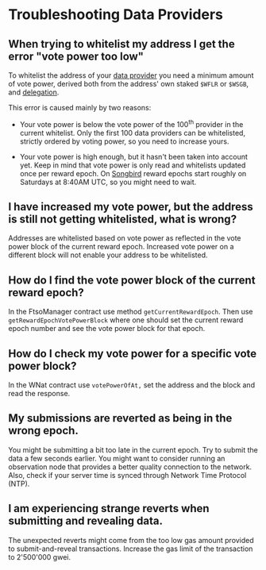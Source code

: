 # Troubleshooting Data Providers

## When trying to whitelist my address I get the error "vote power too low"

To whitelist the address of your [data provider](glossary.md#data_provider) you need a minimum amount of vote power, derived both from the address' own staked `$WFLR` or `$WSGB`, and [delegation](glossary.md#delegate).

This error is caused mainly by two reasons:

- Your vote power is below the vote power of the 100<sup>th</sup> provider in the current whitelist.
  Only the first 100 data providers can be whitelisted, strictly ordered by voting power, so you need to increase yours.

- Your vote power is high enough, but it hasn't been taken into account yet.
  Keep in mind that vote power is only read and whitelists updated once per reward epoch.
  On [Songbird](../../dev/reference/network-configs.md) reward epochs start roughly on Saturdays at 8:40AM UTC, so you might need to wait.

## I have increased my vote power, but the address is still not getting whitelisted, what is wrong?

Addresses are whitelisted based on vote power as reflected in the vote power block of the current reward epoch.
Increased vote power on a different block will not enable your address to be whitelisted.

## How do I find the vote power block of the current reward epoch?

In the FtsoManager contract use method `getCurrentRewardEpoch`.
Then use `getRewardEpochVotePowerBlock` where one should set the current reward epoch number and see the vote power block for that epoch.

## How do I check my vote power for a specific vote power block?

In the WNat contract use `votePowerOfAt,` set the address and the block and read the response.

## My submissions are reverted as being in the wrong epoch.

You might be submitting a bit too late in the current epoch.
Try to submit the data a few seconds earlier.
You might want to consider running an observation node that provides a better quality connection to the network.
Also, check if your server time is synced through Network Time Protocol (NTP).

## I am experiencing strange reverts when submitting and revealing data.

The unexpected reverts might come from the too low gas amount provided to submit-and-reveal transactions.
Increase the gas limit of the transaction to 2'500'000 gwei.
